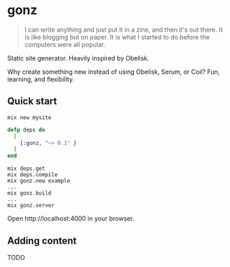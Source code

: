 # gonz

> I can write anything and just put it in a zine, and then it's out there. It is like blogging but on paper. It is what I started to do before the computers were all popular.

Static site generator. Heavily inspired by Obelisk.

Why create something new instead of using Obelisk, Serum, or Coil? Fun, learning, and flexibility.

## Quick start

`mix new mysite`

```elixir
defp deps do
  [
    {:gonz, "~> 0.1" }
  ]
end
```

    mix deps.get
    mix deps.compile
    mix gonz.new example
    ...
    mix gonz.build
    ...
    mix gonz.server

Open http://localhost:4000 in your browser.

## Adding content

TODO
